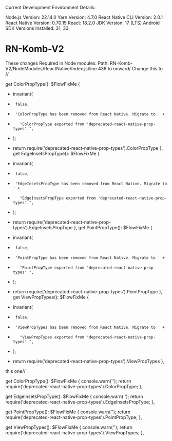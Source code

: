 Current Development Environment Details: 

Node.js Version: 22.14.0
Yarn Version: 4.7.0
React Native CLI Version: 2.0.1
React Native Version: 0.70.15
React: 18.2.0
JDK Version: 17 (LTS)
Android SDK Versions Installed: 31, 33





# RN-Komb-V2
These changes Required in Node modules:
Path:
RN-Komb-V2/NodeModules/ReactNative/Index.js/line 436 to onward/
Change this to //

get ColorPropType(): $FlowFixMe {
-    invariant(
-      false,
-      'ColorPropType has been removed from React Native. Migrate to ' +
-        "ColorPropType exported from 'deprecated-react-native-prop-types'.",
-    );
+    return require('deprecated-react-native-prop-types').ColorPropType
   },
   get EdgeInsetsPropType(): $FlowFixMe {
-    invariant(
-      false,
-      'EdgeInsetsPropType has been removed from React Native. Migrate to ' +
-        "EdgeInsetsPropType exported from 'deprecated-react-native-prop-types'.",
-    );
+    return require('deprecated-react-native-prop-types').EdgeInsetsPropType
   },
   get PointPropType(): $FlowFixMe {
-    invariant(
-      false,
-      'PointPropType has been removed from React Native. Migrate to ' +
-        "PointPropType exported from 'deprecated-react-native-prop-types'.",
-    );
+    return require('deprecated-react-native-prop-types').PointPropType
   },
   get ViewPropTypes(): $FlowFixMe {
-    invariant(
-      false,
-      'ViewPropTypes has been removed from React Native. Migrate to ' +
-        "ViewPropTypes exported from 'deprecated-react-native-prop-types'.",
-    );
+    return require('deprecated-react-native-prop-types').ViewPropTypes
   },
   
   this one//
   
get ColorPropType(): $FlowFixMe {
  console.warn('');
  return require('deprecated-react-native-prop-types').ColorPropType;
},

get EdgeInsetsPropType(): $FlowFixMe {
  console.warn('');
  return require('deprecated-react-native-prop-types').EdgeInsetsPropType;
},

get PointPropType(): $FlowFixMe {
  console.warn('');
  return require('deprecated-react-native-prop-types').PointPropType;
},

get ViewPropTypes(): $FlowFixMe {
  console.warn('');
  return require('deprecated-react-native-prop-types').ViewPropTypes;
},
